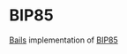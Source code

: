 # BIP85

[Bails](https://github.com/benwestgate/bails) implementation of [BIP85](https://github.com/bitcoin/bips/blob/master/bip-0085.mediawiki)
